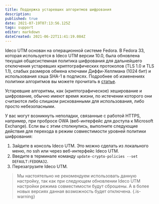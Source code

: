 ```yaml
---
title: Поддержка устаревших алгоритмов шифрования
description: 
published: true
date: 2021-07-19T07:13:56.125Z
tags: support
editor: markdown
dateCreated: 2021-06-22T11:41:19.084Z
---
```


Ideco UTM основан на операционной системе Fedora. В Fedora 33, которая используется в Ideco UTM версии 10.0, была обновлена текущая общесистемная политика шифрования для дальнейшего отключения устаревших криптографических протоколов (TLS 1.0 и TLS 1.1), слабых размеров обмена ключами Диффи-Хеллмана (1024 бит) и использования хэша SHA-1 в подписях. Подробнее об изменениях политики алгоритмов вы можете прочитать в [статье](https://fedoraproject.org/wiki/Changes/StrongCryptoSettings2#Detailed_Description). 

Устаревшие алгоритмы, как (криптографическое) хеширование и шифрование, обычно имеют время жизни, по истечении которого они считаются либо слишком рискованными для использования, либо просто небезопасными. 

У вас могут возникнуть неполадки, связанные с работой HTTPS, например, при пробросе OWA (веб-интерфейс для доступа к Microsoft Exchange).
Если вы с этим столкнулись, выполните следующие действия для перехода в режим совместимости уровней политики шифрования:

1. Зайдите в консоль Ideco UTM. Это можно сделать из локального меню, по ssh или через веб-интерфейс Ideco UTM.
2. Введите в терминале команду `update-crypto-policies --set DEFAULT:FEDORA32`.
3. Перезагрузите Ideco UTM.

> Мы настоятельно не рекомендуем использовать данную настройку, так как при следующем обновлении Ideco UTM настройки режима совместимости будут сброшены. А в более новых версиях данная возможность будет отключена.
{.is-warning}

 
